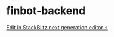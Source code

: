 # finbot-backend

[Edit in StackBlitz next generation editor ⚡️](https://stackblitz.com/~/github.com/sanjay5577/finbot-backend)